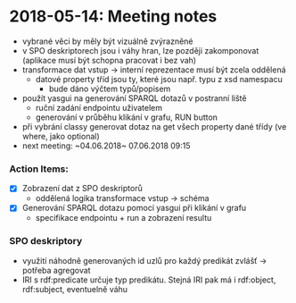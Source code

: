 # 2018-05-14: Meeting notes
- vybrané věci by měly být vizuálně zvýrazněné
- v SPO deskriptorech jsou i váhy hran, lze později zakomponovat<br>(aplikace musí být schopna pracovat i bez vah)
- transformace dat vstup &rarr; interní reprezentace musí být zcela oddělená
  - datové property tříd jsou ty, které jsou např. typu z xsd namespacu
    - bude dáno výčtem typů/popisem
- použít yasgui na generování SPARQL dotazů v postranní liště
  - ruční zadání endpointu uživatelem
  - generování v průběhu klikání v grafu, RUN button
- při vybrání classy generovat dotaz na get všech property dané třídy (ve where, jako optional)
- next meeting: ~04.06.2018~ 07.06.2018 09:15

### Action Items:
- [x] Zobrazení dat z SPO deskriptorů
  - oddělená logika transformace vstup &rarr; schéma
- [x] Generování SPARQL dotazu pomocí yasgui při klikání v grafu
  - specifikace endpointu + run a zobrazení resultu

### SPO deskriptory
- využití náhodně generovaných id uzlů pro každý predikát zvlášť &rarr; potřeba agregovat
- IRI s rdf:predicate určuje typ predikátu. Stejná IRI pak má i rdf:object, rdf:subject, eventuelně váhu
